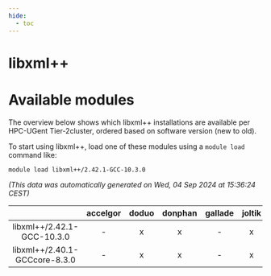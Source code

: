 ```yaml
---
hide:
  - toc
---
```


libxml++
========

# Available modules


The overview below shows which libxml++ installations are available per HPC-UGent Tier-2cluster, ordered based on software version (new to old).

To start using libxml++, load one of these modules using a `module load` command like:

```shell
module load libxml++/2.42.1-GCC-10.3.0
```

*(This data was automatically generated on Wed, 04 Sep 2024 at 15:36:24 CEST)*  

| |accelgor|doduo|donphan|gallade|joltik|shinx|skitty|
| :---: | :---: | :---: | :---: | :---: | :---: | :---: | :---: |
|libxml++/2.42.1-GCC-10.3.0|-|x|x|-|x|-|x|
|libxml++/2.40.1-GCCcore-8.3.0|-|x|x|-|x|-|x|
